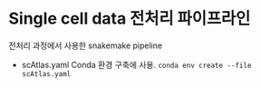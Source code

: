 # Single cell data 전처리 파이프라인

전처리 과정에서 사용한 snakemake pipeline

- scAtlas.yaml
  Conda 환경 구축에 사용. ``conda env create --file scAtlas.yaml``
